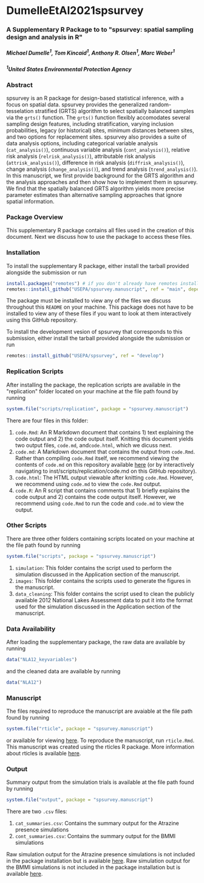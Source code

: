 # DumelleEtAl2021spsurvey

### A Supplementary R Package to to "spsurvey: spatial sampling design and analysis in R"

##### Michael Dumelle<sup>1</sup>, Tom Kincaid<sup>1</sup>, Anthony R. Olsen<sup>1</sup>, Marc Weber<sup>1</sup>

##### <sup>1</sup>United States Environmental Protection Agency

### Abstract
spsurvey is an R package for design-based statistical inference, with a focus on spatial data. spsurvey provides the generalized random-tesselation stratified (GRTS) algorithm to select spatially balanced samples via the `grts()` function. The `grts()` function flexibly accomodates several sampling design features, including stratification, varying inclusion probabilities, legacy (or historical) sites, minimum distances between sites, and two options for replacement sites. spsurvey also provides a suite of data analysis options, including categorical variable analysis (`cat_analysis()`), continuous variable analysis (`cont_analysis()`), relative risk analysis (`relrisk_analysis()`), attributable risk analysis (`attrisk_analysis()`), difference in risk analysis (`diffrisk_analysis()`), change analysis (`change_analysis()`), and trend analysis (`trend_analysis()`). In this manuscript, we first provide background for the GRTS algorithm and the analysis approaches and then show how to implement them in spsurvey. We find that the spatially balanced GRTS algorithm yields more precise parameter estimates than alternative sampling approaches that ignore spatial information.

### Package Overview

This supplementary R package contains all files used in the creation of this document. Next we discuss how to use the package to access these files.

### Installation

To install the supplementary R package, either install the tarball provided alongside the submission or run
```r
install.packages("remotes") # if you don't already have remotes installed
remotes::install_github("USEPA/spsurvey.manuscript", ref = "main", dependencies = TRUE)
```

The package must be installed to view any of the files we discuss throughout this `README` on your machine. This package does not have to be installed to view any of these files if you want to look at them interactively using this GitHub repository.

To install the development vesion of spsurvey that corresponds to this submission, either install the tarball provided alongside the submission or run
```r
remotes::install_github("USEPA/spsurvey", ref = "develop")
```

### Replication Scripts

After installing the package, the replication scripts are available in the "replication" folder located on your machine at the file path found by running
```r
system.file("scripts/replication", package = "spsurvey.manuscript")
```

There are four files in this folder:

1. `code.Rmd`: An R Markdown document that contains 1) text explaining the code output and 2) the code output itself. Knitting this document yields two output files, `code.md`, and`code.html`, which we dicuss next.
2. `code.md`: A Markdown document that contains the output from `code.Rmd`. Rather than compiling `code.Rmd` itself, we recommend viewing the contents of `code.md` on this repository available [here](https://github.com/USEPA/spsurvey.manuscript/blob/main/inst/scripts/replication/code.md) (or by interactively navigating to inst/scripts/replication/code.md on this GitHub repository).
3. `code.html`: The HTML output viewable after knitting `code.Rmd`. However, we recommend using `code.md` to view the `code.Rmd` output.
4. `code.R`: An R script that contains comments that 1) briefly explains the code output and 2) contains the code output itself. However, we recommend using `code.Rmd` to run the code and `code.md` to view the output.

### Other Scripts

There are three other folders containing scripts located on your machine at the file path found by running
```r
system.file("scripts", package = "spsurvey.manuscript")
```

1. `simulation`: This folder contains the script used to perform the simulation discussed in the Application section of the manuscript.
2. `images`: This folder contains the scripts used to generate the figures in the manuscript.
3. `data_cleaning`: This folder contains the script used to clean the publicly available 2012 National Lakes Assessment data to put it into the format used for the simulation discussed in the Application section of the manuscript. 

### Data Availability

After loading the supplementary package, the raw data are available by running
```r
data("NLA12_keyvariables")
```
and the cleaned data are available by running
```r
data("NLA12")
```

### Manuscript

The files required to reproduce the manuscript are avaiable at the file path found by running
```r
system.file("rticle", package = "spsurvey.manuscript")
```
or available for viewing [here](https://github.com/USEPA/spsurvey.manuscript/blob/main/inst/rticle/rticle.pdf). To reproduce the manuscript, run `rticle.Rmd`. This manuscript was created using the rticles R package. More information about rticles is available [here](https://github.com/rstudio/rticles).

### Output 

Summary output from the simulation trials is available at the file path found by running
```r
system.file("output", package = "spsurvey.manuscript")
```
There are two `.csv` files:

1. `cat_summaries.csv`: Contains the summary output for the Atrazine presence simulations
2. `cont_summaries.csv`: Contains the summary output for the BMMI simulations

Raw simulation output for the Atrazine presence simulations is not included in the package installation but is available [here](https://github.com/USEPA/spsurvey.manuscript/blob/main/inst/output/cat_results.csv). Raw simulation output for the BMMI simulations is not included in the package installation but is available [here](https://github.com/USEPA/spsurvey.manuscript/blob/main/inst/output/cont_results.csv).
